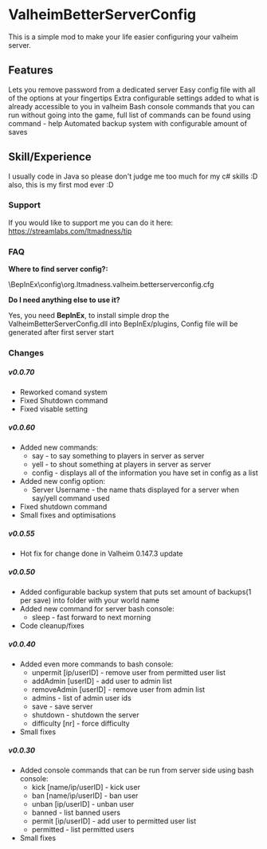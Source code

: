 # ValheimBetterServerConfig
This is a simple mod to make your life easier configuring your valheim server.

## Features
Lets you remove password from a dedicated server
Easy config file with all of the options at your fingertips
Extra configurable settings added to what is already accessible to you in valheim
Bash console commands that you can run without going into the game, 
full list of commands can be found using command - help
Automated backup system with configurable amount of saves

## Skill/Experience
I usually code in Java so please don't judge me too much for my c# skills :D also, this is my first mod ever :D

### Support
If you would like to support me you can do it here: https://streamlabs.com/ltmadness/tip

### FAQ
<b>Where to find server config?:</b>

<Valheim dedicated server>\BepInEx\config\org.ltmadness.valheim.betterserverconfig.cfg

<b>Do I need anything else to use it?</b>

Yes, you need <b>BepInEx</b>, to install simple drop the ValheimBetterServerConfig.dll into BepInEx/plugins,
Config file will be generated after first server start

### Changes

##### v0.0.70
- Reworked comand system
- Fixed Shutdown command
- Fixed visable setting

##### v0.0.60
- Added new commands:
	* say - to say something to players in server as server
	* yell - to shout something at players in server as server
	* config - displays all of the information you have set in config as a list
- Added new config option:
	* Server Username - the name thats displayed for a server when say/yell command used
- Fixed shutdown command
- Small fixes and optimisations

##### v0.0.55
- Hot fix for change done in Valheim 0.147.3 update

##### v0.0.50
- Added configurable backup system that puts set amount of backups(1 per save) into folder with your world name
- Added new command for server bash console:
	* sleep - fast forward to next morning
- Code cleanup/fixes

##### v0.0.40
- Added even more commands to bash console:
	* unpermit [ip/userID] - remove user from permitted user list
	* addAdmin [userID] - add user to admin list
	* removeAdmin [userID] - remove user from admin list
	* admins - list of admin user ids
	* save - save server
	* shutdown - shutdown the server
	* difficulty [nr] - force difficulty
- Small fixes

##### v0.0.30
- Added console commands that can be run from server side using bash console:
	* kick [name/ip/userID] - kick user
	* ban [name/ip/userID] - ban user
	* unban [ip/userID] - unban user
	* banned - list banned users
	* permit [ip/userID] - add user to permitted user list
	* permitted - list permitted users
- Small fixes